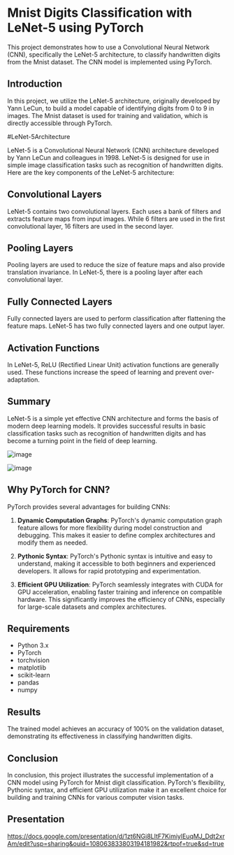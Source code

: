  # Mnist Digits Classification with LeNet-5 using PyTorch

This project demonstrates how to use a Convolutional Neural Network (CNN), specifically the LeNet-5 architecture, to classify handwritten digits from the Mnist dataset. The CNN model is implemented using PyTorch.

## Introduction

In this project, we utilize the LeNet-5 architecture, originally developed by Yann LeCun, to build a model capable of identifying digits from 0 to 9 in images. The Mnist dataset is used for training and validation, which is directly accessible through PyTorch.

#LeNet-5Architecture

LeNet-5 is a Convolutional Neural Network (CNN) architecture developed by Yann LeCun and colleagues in 1998. LeNet-5 is designed for use in simple image classification tasks such as recognition of handwritten digits. Here are the key components of the LeNet-5 architecture:

## Convolutional Layers

LeNet-5 contains two convolutional layers. Each uses a bank of filters and extracts feature maps from input images. While 6 filters are used in the first convolutional layer, 16 filters are used in the second layer.

## Pooling Layers

Pooling layers are used to reduce the size of feature maps and also provide translation invariance. In LeNet-5, there is a pooling layer after each convolutional layer.

## Fully Connected Layers

Fully connected layers are used to perform classification after flattening the feature maps. LeNet-5 has two fully connected layers and one output layer.

## Activation Functions

In LeNet-5, ReLU (Rectified Linear Unit) activation functions are generally used. These functions increase the speed of learning and prevent over-adaptation.

## Summary

LeNet-5 is a simple yet effective CNN architecture and forms the basis of modern deep learning models. It provides successful results in basic classification tasks such as recognition of handwritten digits and has become a turning point in the field of deep learning.

![image](https://github.com/OzlemKlc/SE_4458_Pytorch_Project/assets/122043812/d9f7e58c-630b-41ed-b6e0-e8e71062b3dc)

![image](https://github.com/OzlemKlc/SE_4458_Pytorch_Project/assets/122043812/bcc2687b-d10e-4ec6-a9ec-581cceb5b2fb)

## Why PyTorch for CNN?

PyTorch provides several advantages for building CNNs:

1. **Dynamic Computation Graphs**: PyTorch's dynamic computation graph feature allows for more flexibility during model construction and debugging. This makes it easier to define complex architectures and modify them as needed.

2. **Pythonic Syntax**: PyTorch's Pythonic syntax is intuitive and easy to understand, making it accessible to both beginners and experienced developers. It allows for rapid prototyping and experimentation.

3. **Efficient GPU Utilization**: PyTorch seamlessly integrates with CUDA for GPU acceleration, enabling faster training and inference on compatible hardware. This significantly improves the efficiency of CNNs, especially for large-scale datasets and complex architectures.

## Requirements

- Python 3.x
- PyTorch
- torchvision
- matplotlib
- scikit-learn
- pandas
- numpy

## Results

The trained model achieves an accuracy of 100% on the validation dataset, demonstrating its effectiveness in classifying handwritten digits.

## Conclusion

In conclusion, this project illustrates the successful implementation of a CNN model using PyTorch for Mnist digit classification. PyTorch's flexibility, Pythonic syntax, and efficient GPU utilization make it an excellent choice for building and training CNNs for various computer vision tasks.

## Presentation
https://docs.google.com/presentation/d/1zt6NGi8LItF7KimiylEuqMJ_Ddt2xrAm/edit?usp=sharing&ouid=108063833803194181982&rtpof=true&sd=true
